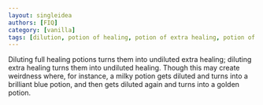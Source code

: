 ```yaml
---
layout: singleidea
authors: [FIQ]
category: [vanilla]
tags: [dilution, potion of healing, potion of extra healing, potion of full healing]
---
```

Diluting full healing potions turns them into undiluted extra healing; diluting extra healing turns them into undiluted healing. Though this may create weirdness where, for instance, a milky potion gets diluted and turns into a brilliant blue potion, and then gets diluted again and turns into a golden potion.
